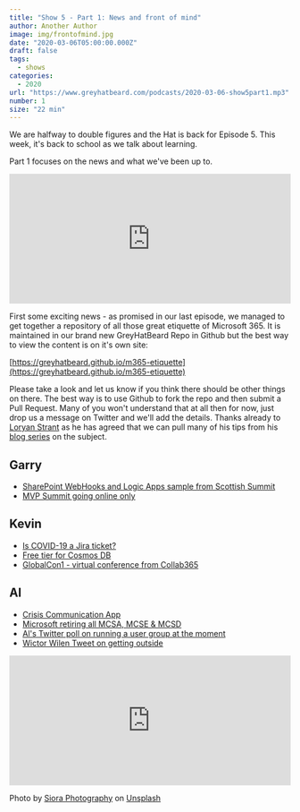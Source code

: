```yaml
---
title: "Show 5 - Part 1: News and front of mind"
author: Another Author
image: img/frontofmind.jpg
date: "2020-03-06T05:00:00.000Z"
draft: false
tags: 
  - shows
categories:
  - 2020
url: "https://www.greyhatbeard.com/podcasts/2020-03-06-show5part1.mp3"
number: 1
size: "22 min"
---
```


We are halfway to double figures and the Hat is back for Episode 5. This week, it's back to school as we talk about learning.

Part 1 focuses on the news and what we've been up to. 

<iframe src="https://open.spotify.com/embed-podcast/episode/6lWxX30eCHUOcD7NFCKnSx" width="100%" height="232" frameborder="0" allowtransparency="true" allow="encrypted-media"></iframe>

First some exciting news - as promised in our last episode, we managed to get together a repository of all those great etiquette of Microsoft 365. It is maintained in our brand new GreyHatBeard Repo in Github but the best way to view the content is on it's own site:

[https://greyhatbeard.github.io/m365-etiquette](https://greyhatbeard.github.io/m365-etiquette)

Please take a look and let us know if you think there should be other things on there. The best way is to use Github to fork the repo and then submit a Pull Request. Many of you won't understand that at all then for now, just drop us a message on Twitter and we'll add the details. Thanks already to [Loryan Strant](https://twitter.com/LoryanStrant) as he has agreed that we can pull many of his tips from his [blog series](https://office365etiquette.info/) on the subject.


## Garry
- [SharePoint WebHooks and Logic Apps sample from Scottish Summit](https://github.com/garrytrinder/spo-webhook-logicapp)
- [MVP Summit going online only](https://www.zdnet.com/article/microsoft-cancels-mvp-summit-due-to-covid-19-coronavirus-fears/)

## Kevin
- [Is COVID-19 a Jira ticket?](https://twitter.com/mollywaggett/status/1235281112684843009)
- [Free tier for Cosmos DB](https://www.zdnet.com/article/microsoft-to-introduce-a-free-tier-of-its-cosmos-db-nosql-database/)
- [GlobalCon1 - virtual conference from Collab365](https://events.collab365.community/globalcon1-agenda/)

## Al
- [Crisis Communication App](https://powerapps.microsoft.com/en-us/blog/crisis-communication-a-power-platform-template/)
- [Microsoft retiring all MCSA, MCSE & MCSD](https://www.microsoft.com/en-us/learning/community-blog-post.aspx?BlogId=8&Id=375282)
- [Al's Twitter poll on running a user group at the moment](https://twitter.com/al_eardley/status/1235236763226034177)
- [Wictor Wilen Tweet on getting outside](https://twitter.com/wictor/status/1235615718294634496?s=20)

<iframe src="https://open.spotify.com/embed-podcast/episode/6lWxX30eCHUOcD7NFCKnSx" width="100%" height="232" frameborder="0" allowtransparency="true" allow="encrypted-media"></iframe>

Photo by [Siora Photography](https://unsplash.com/@siora18?utm_source=unsplash&utm_medium=referral&utm_content=creditCopyText) on [Unsplash](https://unsplash.com/@siora18)